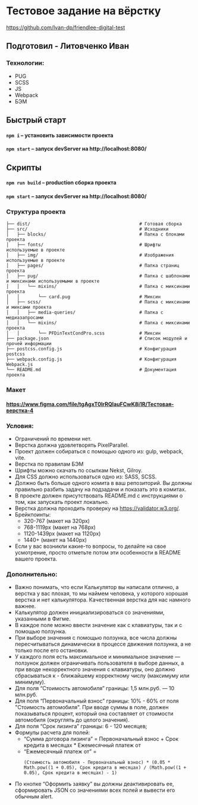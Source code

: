 # Тестовое задание на вёрстку

https://github.com/Ivan-dp/friendlee-digital-test

## Подготовил - Литовченко Иван

### Технологии:

-   PUG
-   SCSS
-   JS
-   Webpack
-   БЭМ

## Быстрый старт

#### `npm i` – установить зависимости проекта

#### `npm start` – запуск devServer на http://localhost:8080/

## Скрипты

#### `npm run build` – production сборка проекта

#### `npm start` – запуск devServer на http://localhost:8080/

### Структура проекта

```
├── dist/                                         # Готовая сборка
├── src/                                          # Исходники
│   ├── blocks/                                   # Папка с блоками проекта
│   ├── fonts/                                    # Шрифты используемые в проекте
│   ├── img/                                      # Изображения используемые в проекте
│   ├── pages/                                    # Папка страниц проекта
│   ├── pug/                                      # Папка с шаблонами и миксинами используемыми в проекте
│   │   └── mixins/                               # Папка с миксинами проекта
│   │       └── card.pug                          # Миксин
│   ├── scss/                                     # Папка с миксинами и миксами проекта
│   │   ├── media-queries/                        # Папка с медиазапросами
│   │   └── mixins/                               # Папка с миксинами проекта
│   │       └── PFDinTextCondPro.scss             # Миксин
├── package.json                                  # Список модулей и прочей информации
├── postcss.config.js                             # Конфигурация postcss
├── webpack.config.js                             # Конфигурация Webpack.js
└── README.md                                     # Документация проекта
```

### Макет

#### https://www.figma.com/file/tgAgxT0IrRQlauFCwK8i1R/Тестовая-верстка-4

### Условия:

-   Ограничений по времени нет.
-   Верстка должна удовлетворять PixelParallel.
-   Проект должен собираться с помощью одного из: gulp, webpack, vite.
-   Верстка по правилам БЭМ
-   Шрифты можно скачать по ссылкам Nekst, Gilroy.
-   Для CSS должно использоваться одно из: SASS, SCSS.
-   Должно быть больше одного комита в ваш репозиторий. Вы должны правильно разбить задачу на подзадачи и показать это в комитах.
-   В проекте должен присутствовать README.md с инструкциями о том, как запускать проект локально.
-   Верстка должна проходить проверку на https://validator.w3.org/.
-   Брейкпоинты:
    -   320-767 (макет на 320px)
    -   768-1119px (макет на 768px)
    -   1120-1439px (макет на 1120px)
    -   1440+ (макет на 1440px)
-   Если у вас возникли какие-то вопросы, то делайте на свое усмотрение, просто отметьте потом эти особенности в README вашего проекта.

### Дополнительно:

-   Важно понимать, что если Калькулятор вы написали отлично, а верстка у вас плохая, то мы наймем человека, у которого хорошая верстка и нет калькулятора. Качественная верстка для нас намного важнее.
-   Калькулятор должен инициализироваться со значениями, указанными в Фигме.
-   В каждое поле можно ввести значение как с клавиатуры, так и с помощью ползунка.
-   При выборе значения с помощью ползунка, все числа должны пересчитываться динамически в процессе движения ползунка, а не только после его остановки.
-   У каждого поля есть максимальное и минимальное значение — ползунок должен ограничивать пользователя в выборе данных, а при вводе некорректного значения с клавиатуры, оно должно сбрасываться к - ближайшему корректному числу (максимуму или минимуму).
-   Для поля “Стоимость автомобиля” границы: 1,5 млн.руб. — 10 млн.руб.
-   Для поля “Первоначальный взнос” границы: 10% - 60% от поля "Стоимость автомобиля". При вводе суммы в поле, должен показываться процент, который она составляет от стоимости автомобиля (округлять до целого значения).
-   Для поля “Срок лизинга” границы: 6 - 120 месяцев;
-   Формулы расчета для полей:
    -   “Сумма договора лизинга” = Первоначальный взнос + Срок кредита в месяцах \* Ежемесячный платеж от
    -   “Ежемесячный платеж от” =
        ```
        (Стоимость автомобиля - Первоначальный взнос) * (0.05 * Math.pow((1 + 0.05), Срок кредита в месяцах) / (Math.pow((1 + 0.05), Срок кредита в месяцах) - 1)
        ```
-   По кнопке “Оформить заявку” вы должны деактивировать ее, сформировать JSON со значениями всех полей и вывести его обычным alert.
